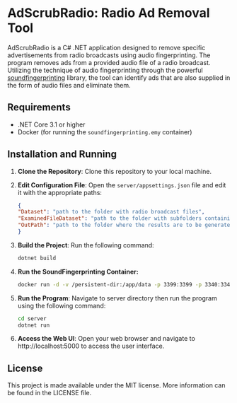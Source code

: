 ﻿# AdScrubRadio: Radio Ad Removal Tool

AdScrubRadio is a C# .NET application designed to remove specific advertisements from
radio broadcasts using audio fingerprinting. The program removes ads from a provided 
audio file of a radio broadcast. Utilizing the technique of audio fingerprinting 
through the powerful [soundfingerprinting](https://github.com/AddictedCS/soundfingerprinting)
library, the tool can identify ads that are also supplied in the form of audio files 
and eliminate them.

## Requirements

- .NET Core 3.1 or higher
- Docker (for running the `soundfingerprinting.emy` container)

## Installation and Running

1. **Clone the Repository**: Clone this repository to your local machine.

2. **Edit Configuration File**: Open the `server/appsettings.json` file and edit it with the appropriate paths:

   ```json
   {
   "Dataset": "path to the folder with radio broadcast files",
   "ExaminedFileDataset": "path to the folder with subfolders containing ads",
   "OutPath": "path to the folder where the results are to be generated"
   }
   ```

3. **Build the Project**: Run the following command:

   ```bash
   dotnet build
   ```

4. **Run the SoundFingerprinting Container:**
   ```bash
   docker run -d -v /persistent-dir:/app/data -p 3399:3399 -p 3340:3340 addictedcs/soundfingerprinting.emy:latest
   ```

5. **Run the Program**: Navigate to server directory then run the program using the following command:

   ```bash
   cd server
   dotnet run
   ```

6. **Access the Web UI**: Open your web browser and navigate to http://localhost:5000 to access the user interface.


## License

This project is made available under the MIT license. More information can be found in the LICENSE file.

